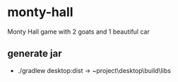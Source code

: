 # monty-hall
Monty Hall game with 2 goats and 1 beautiful car


## generate jar
  - ./gradlew desktop:dist -> ~project\desktop\build\libs
